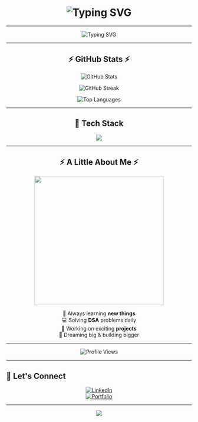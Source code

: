 <!-- Stylish Heading -->
<h1 align="center">
  <img src="https://readme-typing-svg.herokuapp.com?font=Fira+Code&size=28&pause=1000&color=36BCF7&width=500&lines=Hey%2C+I'm+Vivek+Yadav!;Java+%7C+DSA+Enthusiast;Full+Stack+Developer;Open+Source+Contributor;Always+Learning+New+Things" alt="Typing SVG" />
</h1>

---

<!-- Typing Animation -->
<p align="center">
  <img src="https://readme-typing-svg.demolab.com?font=Fira+Code&size=24&duration=3000&pause=1000&color=F78D1F&center=true&vCenter=true&width=600&lines=Java+Developer+🔥;DSA+Enthusiast+📘;Open+Source+Contributor+🌍;Full+Stack+Learner+💻" alt="Typing SVG" />
</p>

---

<!-- GitHub Stats (Keep same, looks great) -->
<h2 align="center">⚡ GitHub Stats ⚡</h2>
<p align="center">
  <img src="https://github-readme-stats.vercel.app/api?username=vivekyadav247&show_icons=true&theme=radical" alt="GitHub Stats" />
</p>
<p align="center">
  <img src="https://github-readme-streak-stats.herokuapp.com/?user=vivekyadav247&theme=radical" alt="GitHub Streak" />
</p>
<p align="center">
  <img src="https://github-readme-stats.vercel.app/api/top-langs/?username=vivekyadav247&layout=compact&theme=radical" alt="Top Languages" />
</p>

---

<!-- Skills Section -->
<h2 align="center">🚀 Tech Stack</h2>
<p align="center">
  <img src="https://skillicons.dev/icons?i=java,spring,js,react,nodejs,express,mongodb,mysql,git,github,html,css,bootstrap,tailwind" />
</p>

---

<!-- Fun Animated GIF -->
<h2 align="center">⚡ A Little About Me ⚡</h2>
<p align="center">
  <img src="https://media.giphy.com/media/qgQUggAC3Pfv687qPC/giphy.gif" width="350" />
</p>
<p align="center">
  🌟 Always learning <b>new things</b> <br>
  💻 Solving <b>DSA</b> problems daily <br>
  🚀 Working on exciting <b>projects</b> <br>
  🎯 Dreaming big & building bigger <br>
</p>

---

<!-- Visitor Counter (Stylish one) -->
<p align="center"> 
  <img src="https://komarev.com/ghpvc/?username=vivekyadav247&label=Profile%20Views&color=ff69b4&style=for-the-badge" alt="Profile Views" /> 
</p>

---

## 🌟 Let's Connect
<div align="center">

[![LinkedIn](https://img.shields.io/badge/LinkedIn-0A66C2?style=for-the-badge&logo=linkedin&logoColor=white)](https://www.linkedin.com)  
[![Portfolio](https://img.shields.io/badge/Portfolio-000?style=for-the-badge&logo=vercel&logoColor=white)](https://github.com/VivekYadav2407)

</div>

---

<!-- Wave Animation Footer -->
<p align="center">
  <img src="https://capsule-render.vercel.app/api?type=waving&color=gradient&height=120&section=footer"/>
</p>
